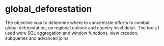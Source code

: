 # global_deforestation
The objective was to determine where to concentrate efforts to combat global deforestation, on regional outlook and country level detail.
The tools I used were SQL aggregation and window functions, view creation, subqueries and advanced joins.

